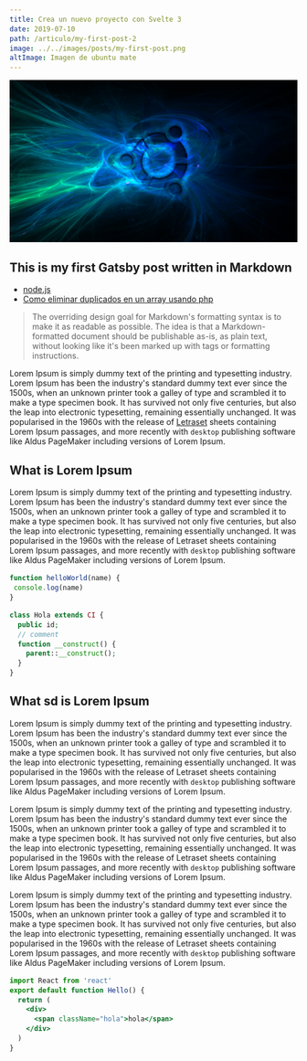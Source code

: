```yaml
---
title: Crea un nuevo proyecto con Svelte 3
date: 2019-07-10
path: /articulo/my-first-post-2
image: ../../images/posts/my-first-post.png
altImage: Imagen de ubuntu mate
---
```

![Hopper the rabbiy](../../images/posts/my-first-post.png)

## This is my first Gatsby post written in Markdown

* [node.js](http://nodejs.org)
* [Como eliminar duplicados en un array usando php](/articulo/como-eliminar-duplicados-en-un-array-usando-php)

> The overriding design goal for Markdown's
> formatting syntax is to make it as readable
> as possible. The idea is that a
> Markdown-formatted document should be
> publishable as-is, as plain text, without
> looking like it's been marked up with tags
> or formatting instructions.

Lorem Ipsum is simply dummy text of the printing and typesetting industry. Lorem Ipsum has been the industry's standard dummy text ever since the 1500s, when an unknown printer took a galley of type and scrambled it to make a type specimen book. It has survived not only five centuries, but also the leap into electronic typesetting, remaining essentially unchanged. It was popularised in the 1960s with the release of [Letraset](http://localhost?target=_blank) sheets containing Lorem Ipsum passages, and more recently with `desktop` publishing software like Aldus PageMaker including versions of Lorem Ipsum.

## What is Lorem Ipsum

Lorem Ipsum is simply dummy text of the printing and typesetting industry. Lorem Ipsum has been the industry's standard dummy text ever since the 1500s, when an unknown printer took a galley of type and scrambled it to make a type specimen book. It has survived not only five centuries, but also the leap into electronic typesetting, remaining essentially unchanged. It was popularised in the 1960s with the release of Letraset sheets containing Lorem Ipsum passages, and more recently with `desktop` publishing software like Aldus PageMaker including versions of Lorem Ipsum.

```javascript
function helloWorld(name) {
 console.log(name)
}
```

```php
class Hola extends CI {
  public id;
  // comment
  function __construct() {
    parent::__construct();
  }
}
```

## What sd is Lorem Ipsum

Lorem Ipsum is simply dummy text of the printing and typesetting industry. Lorem Ipsum has been the industry's standard dummy text ever since the 1500s, when an unknown printer took a galley of type and scrambled it to make a type specimen book. It has survived not only five centuries, but also the leap into electronic typesetting, remaining essentially unchanged. It was popularised in the 1960s with the release of Letraset sheets containing Lorem Ipsum passages, and more recently with `desktop` publishing software like Aldus PageMaker including versions of Lorem Ipsum.

Lorem Ipsum is simply dummy text of the printing and typesetting industry. Lorem Ipsum has been the industry's standard dummy text ever since the 1500s, when an unknown printer took a galley of type and scrambled it to make a type specimen book. It has survived not only five centuries, but also the leap into electronic typesetting, remaining essentially unchanged. It was popularised in the 1960s with the release of Letraset sheets containing Lorem Ipsum passages, and more recently with `desktop` publishing software like Aldus PageMaker including versions of Lorem Ipsum.

Lorem Ipsum is simply dummy text of the printing and typesetting industry. Lorem Ipsum has been the industry's standard dummy text ever since the 1500s, when an unknown printer took a galley of type and scrambled it to make a type specimen book. It has survived not only five centuries, but also the leap into electronic typesetting, remaining essentially unchanged. It was popularised in the 1960s with the release of Letraset sheets containing Lorem Ipsum passages, and more recently with `desktop` publishing software like Aldus PageMaker including versions of Lorem Ipsum.

```jsx
import React from 'react'
export default function Hello() {
  return (
    <div>
      <span className="hola">hola</span>
    </div>
  )
}
```
